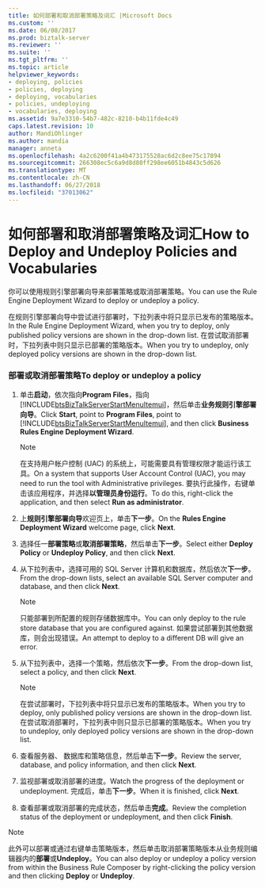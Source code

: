 ```yaml
---
title: 如何部署和取消部署策略及词汇 |Microsoft Docs
ms.custom: ''
ms.date: 06/08/2017
ms.prod: biztalk-server
ms.reviewer: ''
ms.suite: ''
ms.tgt_pltfrm: ''
ms.topic: article
helpviewer_keywords:
- deploying, policies
- policies, deploying
- deploying, vocabularies
- policies, undeploying
- vocabularies, deploying
ms.assetid: 9a7e3310-54b7-482c-8210-b4b11fde4c49
caps.latest.revision: 10
author: MandiOhlinger
ms.author: mandia
manager: anneta
ms.openlocfilehash: 4a2c6200f41a4b473175528ac6d2c8ee75c17894
ms.sourcegitcommit: 266308ec5c6a9d8d80ff298ee6051b4843c5d626
ms.translationtype: MT
ms.contentlocale: zh-CN
ms.lasthandoff: 06/27/2018
ms.locfileid: "37013062"
---
```

# <a name="how-to-deploy-and-undeploy-policies-and-vocabularies"></a><span data-ttu-id="3cc9e-102">如何部署和取消部署策略及词汇</span><span class="sxs-lookup"><span data-stu-id="3cc9e-102">How to Deploy and Undeploy Policies and Vocabularies</span></span>
<span data-ttu-id="3cc9e-103">你可以使用规则引擎部署向导来部署策略或取消部署策略。</span><span class="sxs-lookup"><span data-stu-id="3cc9e-103">You can use the Rule Engine Deployment Wizard to deploy or undeploy a policy.</span></span>  
  
 <span data-ttu-id="3cc9e-104">在规则引擎部署向导中尝试进行部署时，下拉列表中将只显示已发布的策略版本。</span><span class="sxs-lookup"><span data-stu-id="3cc9e-104">In the Rule Engine Deployment Wizard, when you try to deploy, only published policy versions are shown in the drop-down list.</span></span> <span data-ttu-id="3cc9e-105">在尝试取消部署时，下拉列表中则只显示已部署的策略版本。</span><span class="sxs-lookup"><span data-stu-id="3cc9e-105">When you try to undeploy, only deployed policy versions are shown in the drop-down list.</span></span>  
  
### <a name="to-deploy-or-undeploy-a-policy"></a><span data-ttu-id="3cc9e-106">部署或取消部署策略</span><span class="sxs-lookup"><span data-stu-id="3cc9e-106">To deploy or undeploy a policy</span></span>  
  
1. <span data-ttu-id="3cc9e-107">单击**启动**，依次指向**Program Files**，指向[!INCLUDE[btsBizTalkServerStartMenuItemui](../includes/btsbiztalkserverstartmenuitemui-md.md)]，然后单击**业务规则引擎部署向导**。</span><span class="sxs-lookup"><span data-stu-id="3cc9e-107">Click **Start**, point to **Program Files**, point to [!INCLUDE[btsBizTalkServerStartMenuItemui](../includes/btsbiztalkserverstartmenuitemui-md.md)], and then click **Business Rules Engine Deployment Wizard**.</span></span>  
  
   > [!NOTE]
   >  <span data-ttu-id="3cc9e-108">在支持用户帐户控制 (UAC) 的系统上，可能需要具有管理权限才能运行该工具。</span><span class="sxs-lookup"><span data-stu-id="3cc9e-108">On a system that supports User Account Control (UAC), you may need to run the tool with Administrative privileges.</span></span> <span data-ttu-id="3cc9e-109">要执行此操作，右键单击该应用程序，并选择**以管理员身份运行**。</span><span class="sxs-lookup"><span data-stu-id="3cc9e-109">To do this, right-click the application, and then select **Run as administrator**.</span></span>  
  
2. <span data-ttu-id="3cc9e-110">上**规则引擎部署向导**欢迎页上，单击**下一步**。</span><span class="sxs-lookup"><span data-stu-id="3cc9e-110">On the **Rules Engine Deployment Wizard** welcome page, click **Next**.</span></span>  
  
3. <span data-ttu-id="3cc9e-111">选择任一**部署策略**或**取消部署策略**，然后单击**下一步**。</span><span class="sxs-lookup"><span data-stu-id="3cc9e-111">Select either **Deploy Policy** or **Undeploy Policy**, and then click **Next**.</span></span>  
  
4. <span data-ttu-id="3cc9e-112">从下拉列表中，选择可用的 SQL Server 计算机和数据库，然后依次**下一步**。</span><span class="sxs-lookup"><span data-stu-id="3cc9e-112">From the drop-down lists, select an available SQL Server computer and database, and then click **Next**.</span></span>  
  
   > [!NOTE]
   >  <span data-ttu-id="3cc9e-113">只能部署到所配置的规则存储数据库中。</span><span class="sxs-lookup"><span data-stu-id="3cc9e-113">You can only deploy to the rule store database that you are configured against.</span></span> <span data-ttu-id="3cc9e-114">如果尝试部署到其他数据库，则会出现错误。</span><span class="sxs-lookup"><span data-stu-id="3cc9e-114">An attempt to deploy to a different DB will give an error.</span></span>  
  
5. <span data-ttu-id="3cc9e-115">从下拉列表中，选择一个策略，然后依次**下一步**。</span><span class="sxs-lookup"><span data-stu-id="3cc9e-115">From the drop-down list, select a policy, and then click **Next**.</span></span>  
  
   > [!NOTE]
   >  <span data-ttu-id="3cc9e-116">在尝试部署时，下拉列表中将只显示已发布的策略版本。</span><span class="sxs-lookup"><span data-stu-id="3cc9e-116">When you try to deploy, only published policy versions are shown in the drop-down list.</span></span> <span data-ttu-id="3cc9e-117">在尝试取消部署时，下拉列表中则只显示已部署的策略版本。</span><span class="sxs-lookup"><span data-stu-id="3cc9e-117">When you try to undeploy, only deployed policy versions are shown in the drop-down list.</span></span>  
  
6. <span data-ttu-id="3cc9e-118">查看服务器、 数据库和策略信息，然后单击**下一步**。</span><span class="sxs-lookup"><span data-stu-id="3cc9e-118">Review the server, database, and policy information, and then click **Next**.</span></span>  
  
7. <span data-ttu-id="3cc9e-119">监视部署或取消部署的进度。</span><span class="sxs-lookup"><span data-stu-id="3cc9e-119">Watch the progress of the deployment or undeployment.</span></span> <span data-ttu-id="3cc9e-120">完成后，单击**下一步**。</span><span class="sxs-lookup"><span data-stu-id="3cc9e-120">When it is finished, click **Next**.</span></span>  
  
8. <span data-ttu-id="3cc9e-121">查看部署或取消部署的完成状态，然后单击**完成**。</span><span class="sxs-lookup"><span data-stu-id="3cc9e-121">Review the completion status of the deployment or undeployment, and then click **Finish**.</span></span>  
  
> [!NOTE]
>  <span data-ttu-id="3cc9e-122">此外可以部署或通过右键单击策略版本，然后单击取消部署策略版本从业务规则编辑器内的**部署**或**Undeploy**。</span><span class="sxs-lookup"><span data-stu-id="3cc9e-122">You can also deploy or undeploy a policy version from within the Business Rule Composer by right-clicking the policy version and then clicking **Deploy** or **Undeploy**.</span></span>